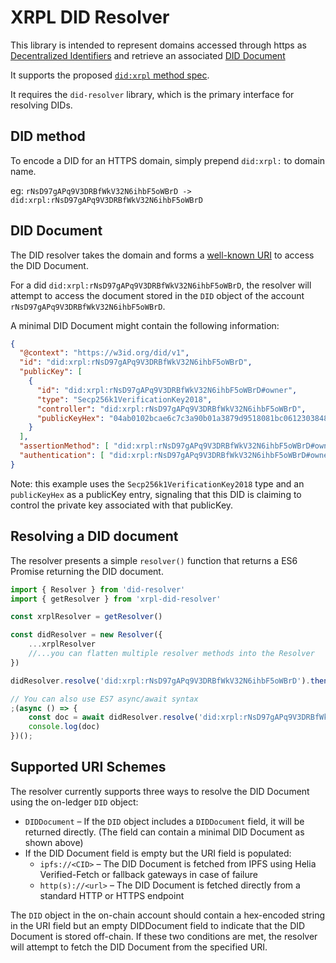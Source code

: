# XRPL DID Resolver

This library is intended to represent domains accessed through https as
[Decentralized Identifiers](https://w3c.github.io/did-core/#identifier)
and retrieve an associated [DID Document](https://w3c.github.io/did-core/#did-document-properties)

It supports the proposed [`did:xrpl` method spec](https://github.com/XRPLF/XRPL-Standards/tree/master/XLS-0040d-decentralized-identity).

It requires the `did-resolver` library, which is the primary interface for resolving DIDs.

## DID method

To encode a DID for an HTTPS domain, simply prepend `did:xrpl:` to domain name.

eg: `rNsD97gAPq9V3DRBfWkV32N6ihbF5oWBrD -> did:xrpl:rNsD97gAPq9V3DRBfWkV32N6ihbF5oWBrD`

## DID Document

The DID resolver takes the domain and forms a [well-known URI](https://tools.ietf.org/html/rfc5785)
to access the DID Document.

For a did `did:xrpl:rNsD97gAPq9V3DRBfWkV32N6ihbF5oWBrD`, the resolver will attempt to access the document stored in the `DID` object of the account `rNsD97gAPq9V3DRBfWkV32N6ihbF5oWBrD`.

A minimal DID Document might contain the following information:

```json
{
  "@context": "https://w3id.org/did/v1",
  "id": "did:xrpl:rNsD97gAPq9V3DRBfWkV32N6ihbF5oWBrD",
  "publicKey": [
    {
      "id": "did:xrpl:rNsD97gAPq9V3DRBfWkV32N6ihbF5oWBrD#owner",
      "type": "Secp256k1VerificationKey2018",
      "controller": "did:xrpl:rNsD97gAPq9V3DRBfWkV32N6ihbF5oWBrD",
      "publicKeyHex": "04ab0102bcae6c7c3a90b01a3879d9518081bc06123038488db9cb109b082a77d97ea3373e3dfde0eccd9adbdce11d0302ea5c098dbb0b310234c8689501749274"
    }
  ],
  "assertionMethod": [ "did:xrpl:rNsD97gAPq9V3DRBfWkV32N6ihbF5oWBrD#owner" ],
  "authentication": [ "did:xrpl:rNsD97gAPq9V3DRBfWkV32N6ihbF5oWBrD#owner" ]
}
```

Note: this example uses the `Secp256k1VerificationKey2018` type and an `publicKeyHex` as a publicKey entry, signaling
that this DID is claiming to control the private key associated with that publicKey.

## Resolving a DID document

The resolver presents a simple `resolver()` function that returns a ES6 Promise returning the DID document.

```js
import { Resolver } from 'did-resolver'
import { getResolver } from 'xrpl-did-resolver'

const xrplResolver = getResolver()

const didResolver = new Resolver({
    ...xrplResolver
    //...you can flatten multiple resolver methods into the Resolver
})

didResolver.resolve('did:xrpl:rNsD97gAPq9V3DRBfWkV32N6ihbF5oWBrD').then(doc => console.log(doc))

// You can also use ES7 async/await syntax
;(async () => {
    const doc = await didResolver.resolve('did:xrpl:rNsD97gAPq9V3DRBfWkV32N6ihbF5oWBrD')
    console.log(doc)
})();
```

## Supported URI Schemes

The resolver currently supports three ways to resolve the DID Document using the on-ledger `DID` object:
- `DIDDocument` – If the `DID` object includes a `DIDDocument` field, it will be returned directly. (The field can contain a minimal DID Document as shown above)
- If the DID Document field is empty but the URI field is populated:
  - `ipfs://<CID>` – The DID Document is fetched from IPFS using Helia Verified-Fetch or fallback gateways in case of failure
  - `http(s)://<url>` – The DID Document is fetched directly from a standard HTTP or HTTPS endpoint

The `DID` object in the on-chain account should contain a hex-encoded string in the URI field but an empty DIDDocument field to indicate that the DID Document is stored off-chain.
If these two conditions are met, the resolver will attempt to fetch the DID Document from the specified URI.